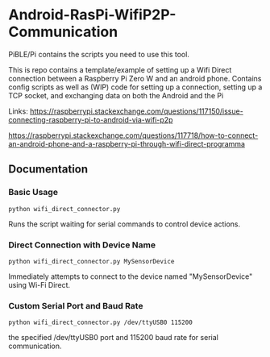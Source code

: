 
#  Android-RasPi-WifiP2P-Communication

PiBLE/Pi contains the scripts you need to use this tool.

This is repo contains a template/example of setting up a Wifi Direct connection between a Raspberry Pi Zero W and an android phone. Contains config scripts as well as (WIP) code for setting up a connection, setting up a TCP socket, and exchanging data on both the Android and the Pi

Links:
https://raspberrypi.stackexchange.com/questions/117150/issue-connecting-raspberry-pi-to-android-via-wifi-p2p

https://raspberrypi.stackexchange.com/questions/117718/how-to-connect-an-android-phone-and-a-raspberry-pi-through-wifi-direct-programma
  

##  Documentation

###  Basic Usage

    python wifi_direct_connector.py

Runs the script waiting for serial commands to control device actions.

###  Direct Connection with Device Name

    python wifi_direct_connector.py MySensorDevice

Immediately attempts to connect to the device named "MySensorDevice" using Wi-Fi Direct.

  

###  Custom Serial Port and Baud Rate

    python wifi_direct_connector.py /dev/ttyUSB0 115200

the specified /dev/ttyUSB0 port and 115200 baud rate for serial communication.
